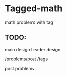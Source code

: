 # Tagged-math

math problems with tag


## TODO:

main design
header design

/problems/post
/tags

post problems
